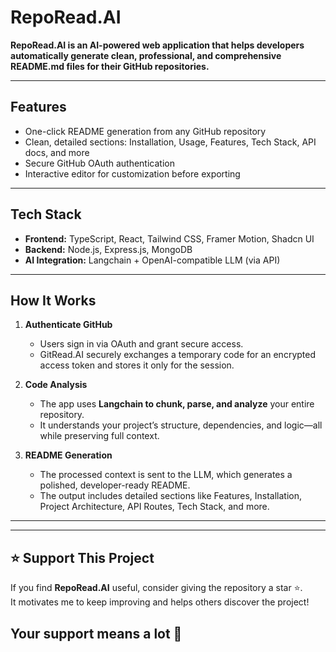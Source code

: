 # RepoRead.AI

**RepoRead.AI is an AI-powered web application that helps developers automatically generate clean, professional, and comprehensive README.md files for their GitHub repositories.**

---

## Features

- One-click README generation from any GitHub repository  
- Clean, detailed sections: Installation, Usage, Features, Tech Stack, API docs, and more  
- Secure GitHub OAuth authentication  
- Interactive editor for customization before exporting

---

## Tech Stack

- **Frontend:** TypeScript, React, Tailwind CSS, Framer Motion, Shadcn UI  
- **Backend:** Node.js, Express.js, MongoDB  
- **AI Integration:** Langchain + OpenAI-compatible LLM (via API)

---

## How It Works

1. **Authenticate GitHub**
   - Users sign in via OAuth and grant secure access.
   - GitRead.AI securely exchanges a temporary code for an encrypted access token and stores it only for the session.

2. **Code Analysis**
   - The app uses **Langchain to chunk, parse, and analyze** your entire repository.
   - It understands your project’s structure, dependencies, and logic—all while preserving full context.

3. **README Generation**
   - The processed context is sent to the LLM, which generates a polished, developer-ready README.
   - The output includes detailed sections like Features, Installation, Project Architecture, API Routes, Tech Stack, and more.

---


---
## ⭐ Support This Project

If you find **RepoRead.AI** useful, consider giving the repository a star ⭐.  
It motivates me to keep improving and helps others discover the project!

Your support means a lot 🙌
---
